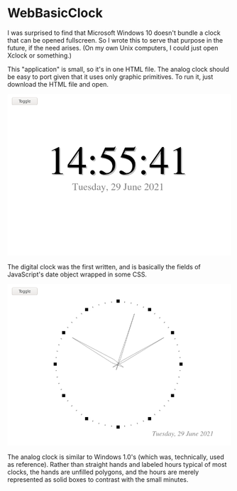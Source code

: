 
# WebBasicClock

I was surprised to find that Microsoft Windows 10 doesn't bundle a clock that can be opened fullscreen. So I wrote this to serve that purpose in the future, if the need arises. (On my own Unix computers, I could just open Xclock or something.)

This "application" is small, so it's in one HTML file. The analog clock should be easy to port given that it uses only graphic primitives. To run it, just download the HTML file and open.

![Digital clock, which is centered on a white background. The time in 24-hour format, in black-coloured large type with drop shadow, Then the day and date, in grey-coloured smaller type below it.](screenshot1.png)

The digital clock was the first written, and is basically the fields of JavaScript's date object wrapped in some CSS.

![Analog clock. The clock hands are thin rhombuses, drawn as lines without filling. The clock marks are sixty grey strokes, with twelve solid black boxes amongst them.](screenshot2.png)

The analog clock is similar to Windows 1.0's (which was, technically, used as reference). Rather than straight hands and labeled hours typical of most clocks, the hands are unfilled polygons, and the hours are merely represented as solid boxes to contrast with the small minutes.
